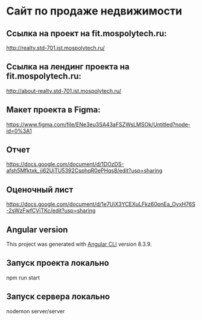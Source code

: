 # Сайт по продаже недвижимости

## Ссылка на проект на fit.mospolytech.ru:
http://realty.std-701.ist.mospolytech.ru/

## Ссылка на лендинг проекта на fit.mospolytech.ru:
http://about-realty.std-701.ist.mospolytech.ru/

## Макет проекта в Figma: 
https://www.figma.com/file/ENe3eu3SA43aFSZWsLMSOk/Untitled?node-id=0%3A1 

## Отчет
https://docs.google.com/document/d/1DOzDS-afsh5Mfktxk_jj62UiTU5392CsphqR0ePHqs8/edit?usp=sharing

## Оценочный лист
https://docs.google.com/document/d/1e7UiX3YCEXuLFkz60pnEa_OyxH76S-2sWzFwfCVjTKc/edit?usp=sharing 

## Angular version
This project was generated with [Angular CLI](https://github.com/angular/angular-cli) version 8.3.9.

## Запуск проекта локально
npm run start

## Запуск сервера локально
nodemon server/server